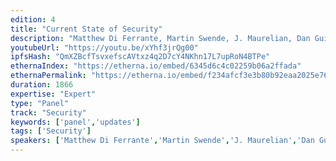 ```yaml
---
edition: 4
title: "Current State of Security"
description: "Matthew Di Ferrante, Martin Swende, J. Maurelian, Dan Guido, Phil Daian, and Kevin Seagraves have a conversation on the Current State of Security in Ethereum."
youtubeUrl: "https://youtu.be/xYhf3jrQg00"
ipfsHash: "QmXZBcfTsvxefscAVtxz4q2D7cY4NKhn17L7upRoN4BTPe"
ethernaIndex: "https://etherna.io/embed/6345d6c4c02259b06a2ffada"
ethernaPermalink: "https://etherna.io/embed/f234afcf3e3b80b92eaa2025e760f51e59823d6b78e4ec328794d37307f3d6b4"
duration: 1866
expertise: "Expert"
type: "Panel"
track: "Security"
keywords: ['panel','updates']
tags: ['Security']
speakers: ['Matthew Di Ferrante','Martin Swende','J. Maurelian','Dan Guido','Phil Daian','Kevin Seagraves']
---
```

